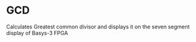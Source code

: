 # GCD
Calculates Greatest common divisor and displays it on the seven segment display of Basys-3 FPGA

